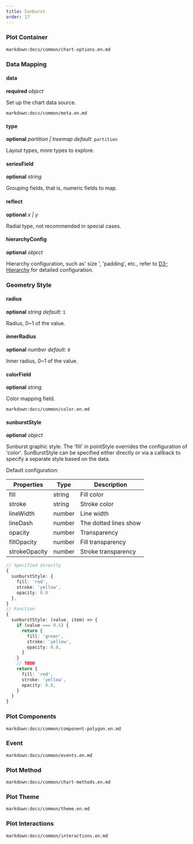 ```yaml
---
title: Sunburst
order: 17
---
```


### Plot Container

`markdown:docs/common/chart-options.en.md`

### Data Mapping

#### data

<description>**required** _object_</description>

Set up the chart data source.

`markdown:docs/common/meta.en.md`

#### type

<description>**optional** _partition | treemap_ _default:_ `partition`</description>

Layout types, more types to explore.

#### seriesField

<description>**optional** _string_</description>

Grouping fields, that is, numeric fields to map.

#### reflect

<description>**optional** _x | y_</description>

Radial type, not recommended in special cases.

#### hierarchyConfig

<description>**optional** _object_</description>

Hierarchy configuration, such as' size ', 'padding', etc., refer to [D3-Hierarchy](https://github.com/d3/d3-hierarchy#treemap) for detailed configuration.

### Geometry Style

#### radius

<description>**optional** _string_ _default:_ `1`</description>

Radius, 0~1 of the value.

#### innerRadius

<description>**optional** _number_ _default:_ `0`</description>

Inner radius, 0~1 of the value.

#### colorField

<description>**optional** _string_</description>

Color mapping field.

`markdown:docs/common/color.en.md`

#### sunburstStyle

<description>**optional** _object_</description>

Sunburst graphic style. The 'fill' in pointStyle overrides the configuration of 'color'. SunBurstStyle can be specified either directly or via a callback to specify a separate style based on the data.

Default configuration:

| Properties    | Type   | Description           |
| ------------- | ------ | --------------------- |
| fill          | string | Fill color            |
| stroke        | string | Stroke color          |
| lineWidth     | number | Line width            |
| lineDash      | number | The dotted lines show |
| opacity       | number | Transparency          |
| fillOpacity   | number | Fill transparency     |
| strokeOpacity | number | Stroke transparency   |

```ts
// Specified directly
{
  sunburstStyle: {
    fill: 'red',
    stroke: 'yellow',
    opacity: 0.8
  },
}
// Function
{
  sunburstStyle: (value, item) => {
    if (value === 0.5) {
      return {
        fill: 'green',
        stroke: 'yellow',
        opacity: 0.8,
      }
    }
    // TODO
    return {
      fill: 'red',
      stroke: 'yellow',
      opacity: 0.8,
    }
  }
}
```

### Plot Components

`markdown:docs/common/component-polygon.en.md`

### Event

`markdown:docs/common/events.en.md`

### Plot Method

`markdown:docs/common/chart-methods.en.md`

### Plot Theme

`markdown:docs/common/theme.en.md`

### Plot Interactions

`markdown:docs/common/interactions.en.md`
